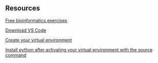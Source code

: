 ## Resources

[Free bioinformatics exercises](https://rosalind.info/problems/list-view/)

[Download VS Code](https://code.visualstudio.com/)

[Create your virtual environment](https://docs.python.org/3/library/venv.html)

[Install python after activating your virtual environment with the source command](https://docs.python-guide.org/starting/install3/linux/)


